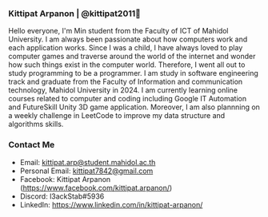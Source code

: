 ### Kittipat Arpanon | @kittipat2011👋



Hello everyone, I'm Min student from the Faculty of ICT of Mahidol University. I am always been passionate about how computers work and each application works. Since I was a child, I have always loved to play computer games and traverse around the world of the internet and wonder how such things exist in the computer world. Therefore, I went all out to study programming to be a programmer. I am study in software engineering track and graduate from the Faculty of Information and communication technology, Mahidol University in 2024. I am currently learning online courses related to computer and coding including Google IT Automation and FutureSkill Unity 3D game application. Moreover, I am also plannning on a weekly challenge in LeetCode to improve my data structure and algorithms skills.


### Contact Me
- Email: kittipat.arp@student.mahidol.ac.th 
- Personal Email: kittipat7842@gmail.com
- Facebook: Kittipat Arpanon (https://www.facebook.com/kittipat.arpanon/)
- Discord: l3ackStab#5936
- LinkedIn: https://www.linkedin.com/in/kittipat-arpanon/
